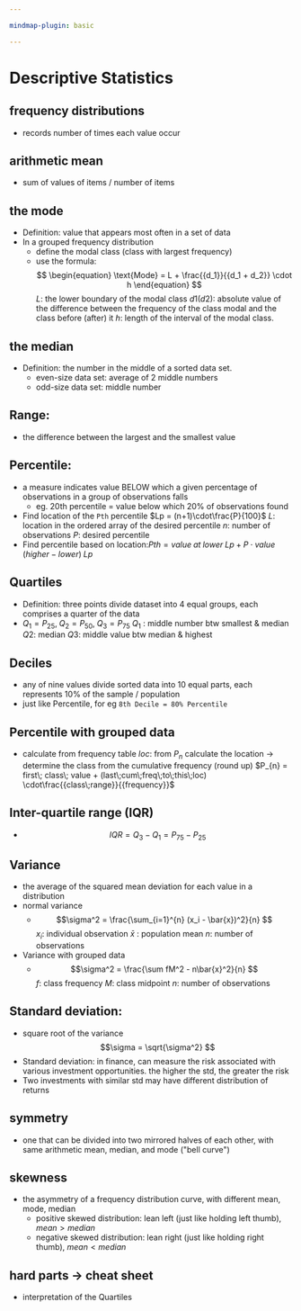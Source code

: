 ```yaml
---

mindmap-plugin: basic

---
```


# Descriptive Statistics

## frequency distributions
- records number of times each value occur
<!--ID: 1708098043506-->


## arithmetic mean
- sum of values of items / number of items
<!--ID: 1708098043511-->

## the mode
- Definition: value that appears most often in a set of data
- In a grouped frequency distribution
	- define the modal class (class with largest frequency)
	- use the formula: 
			  $$
		\begin{equation}
		\text{Mode} = L + \frac{{d_1}}{{d_1 + d_2}} \cdot h
		\end{equation}
			  $$
		$L$: the lower boundary of the modal class 
		$d1​ (d2​)$: absolute value of the difference between the frequency of the class modal and the class before (after) it 
		$h$: length of the interval of the modal class.
<!--ID: 1708098043514-->


## the median
- Definition: the number in the middle of a sorted data set.
	- even-size data set: average of 2 middle numbers
	- odd-size data set: middle number
<!--ID: 1708098043520-->


## Range:
- the difference between the largest and the smallest value
<!--ID: 1708098043522-->

## Percentile:
- a measure indicates value BELOW which a given percentage of observations in a group of observations falls
	- eg. 20th percentile = value below which 20% of observations found
- Find location of the `Pth` percentile $Lp = (n+1)\cdot\frac{P}{100}$
	$L$: location in the ordered array of the desired percentile
	$n$: number of observations
	$P$: desired percentile
- Find percentile based on location:$Pth = value\;at\;lower\;Lp + P\cdot value\;(higher\;-\;lower)\;Lp$
<!--ID: 1708098043525-->

## Quartiles
- Definition: three points divide dataset into 4 equal groups, each comprises a quarter of the data
- $Q_1 = P_{25},\;Q_2 = P_{50},\;Q_3 = P_{75}$
	$Q_1$ : middle number btw smallest & median
	$Q2$: median
	$Q3$: middle value btw median & highest
<!--ID: 1708098043529-->


## Deciles
- any of nine values divide sorted data into 10 equal parts, each represents 10% of the sample / population
- just like Percentile, for eg `8th Decile = 80% Percentile`
<!--ID: 1708098043531-->


## Percentile with grouped data
- calculate from frequency table
	$loc$: from  $P_n$ calculate the location -> determine the class from the cumulative frequency (round up)
	$P_{n} = first\; class\; value + (last\;cum\;freq\;to\;this\;loc) \cdot\frac{{class\;range}}{{frequency}}$
<!--ID: 1708098043534-->

## Inter-quartile range (IQR)
- $$IQR = Q_3 - Q_1 = P_{75} - P_{25}$$
<!--ID: 1708098043539-->

## Variance
- the average of the squared mean deviation for each value in a distribution
- normal variance
	- $$\sigma^2 = \frac{\sum_{i=1}^{n} (x_i - \bar{x})^2}{n}
	$$
		$x_i$: individual observation
		$\bar{x}$ : population mean
		$n$: number of observations
- Variance with grouped data
	- $$\sigma^2 = \frac{\sum fM^2 - n\bar{x}^2}{n}
	$$
		$f$: class frequency
		$M$: class midpoint
		$n$: number of observations
<!--ID: 1708098043543-->

## Standard deviation: 
- square root of the variance $$\sigma = \sqrt{\sigma^2}
$$
- Standard deviation: in finance, can measure the risk associated with various investment opportunities. the higher the std, the greater the risk
- Two investments with similar std may have different distribution of returns
<!--ID: 1708098043547-->


## symmetry
- one that can be divided into two mirrored halves of each other, with same arithmetic mean, median, and mode ("bell curve")
<!--ID: 1708098043549-->

## skewness
- the asymmetry of a frequency distribution curve, with different mean, mode, median
	- positive skewed distribution: lean left (just like holding left thumb), $mean > median$
	- negative skewed distribution: lean right (just like holding right thumb), $mean < median$
<!--ID: 1708098043553-->


## hard parts -> cheat sheet
- interpretation of the Quartiles
<!--ID: 1708098043557-->
